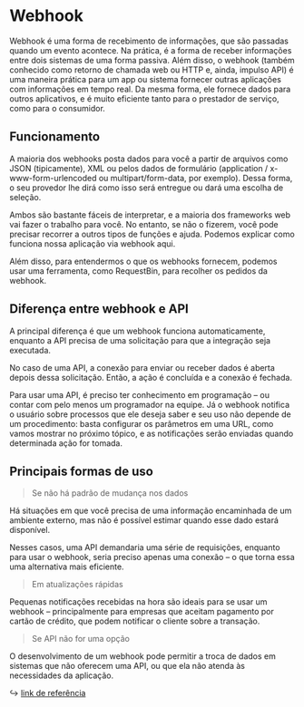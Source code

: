 # Webhook

Webhook é uma forma de recebimento de informações, que são passadas quando um evento acontece. Na prática, é a forma de receber informações entre dois sistemas de uma forma passiva. Além disso, o webhook (também conhecido como retorno de chamada web ou HTTP e, ainda, impulso API) é uma maneira prática para um app ou sistema fornecer outras aplicações com informações em tempo real. Da mesma forma, ele fornece dados para outros aplicativos, e é muito eficiente tanto para o prestador de serviço, como para o consumidor.

## Funcionamento

A maioria dos webhooks posta dados para você a partir de arquivos como JSON (tipicamente), XML ou pelos dados de formulário (application / x-www-form-urlencoded ou multipart/form-data, por exemplo). Dessa forma, o seu provedor lhe dirá como isso será entregue ou dará uma escolha de seleção.

Ambos são bastante fáceis de interpretar, e a maioria dos frameworks web vai fazer o trabalho para você. No entanto, se não o fizerem, você pode precisar recorrer a outros tipos de funções e ajuda. Podemos explicar como funciona nossa aplicação via webhook aqui. 

Além disso, para entendermos o que os webhooks fornecem, podemos usar uma ferramenta, como RequestBin, para recolher os pedidos da webhook.

## Diferença entre webhook e API

A principal diferença é que um webhook funciona automaticamente, enquanto a API precisa de uma solicitação para que a integração seja executada. 

No caso de uma API, a conexão para enviar ou receber dados é aberta depois dessa solicitação. Então, a ação é concluída e a conexão é fechada.

Para usar uma API, é preciso ter conhecimento em programação – ou contar com pelo menos um programador na equipe. Já o webhook notifica o usuário sobre processos que ele deseja saber e seu uso não depende de um procedimento: basta configurar os parâmetros em uma URL, como vamos mostrar no próximo tópico, e as notificações serão enviadas quando determinada ação for tomada.

## Principais formas de uso

> Se não há padrão de mudança nos dados

Há situações em que você precisa de uma informação encaminhada de um ambiente externo, mas não é possível estimar quando esse dado estará disponível.

Nesses casos, uma API demandaria uma série de requisições, enquanto para usar o webhook, seria preciso apenas uma conexão – o que torna essa uma alternativa mais eficiente.

> Em atualizações rápidas

Pequenas notificações recebidas na hora são ideais para se usar um webhook – principalmente para empresas que aceitam pagamento por cartão de crédito, que podem notificar o cliente sobre a transação.

> Se API não for uma opção

O desenvolvimento de um webhook pode permitir a troca de dados em sistemas que não oferecem uma API, ou que ela não atenda às necessidades da aplicação.

:arrow_right_hook: [link de referência](https://blog.vindi.com.br/o-que-sao-webhooks/)
